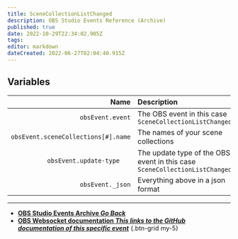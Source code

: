 ```yaml
---
title: SceneCollectionListChanged
description: OBS Studio Events Reference (Archive)
published: true
date: 2022-10-29T22:34:02.905Z
tags: 
editor: markdown
dateCreated: 2022-06-27T02:04:40.915Z
---
```


## Variables
Name | Description
----:|:------------
`obsEvent.event` | The OBS event in this case `SceneCollectionListChanged`
`obsEvent.sceneCollections[#].name` | The names of your scene collections
`obsEvent.update-type	` | The update type of the OBS event in this case `SceneCollectionListChanged`
`obsEvent._json` | Everything above in a json format

---

- [<i class="mdi mdi-chevron-left"></i>**OBS Studio Events Archive *Go Back***](/Broadcasters/OBS/Archive/Events)
- [<i class="mdi mdi-github"></i> **OBS Websocket documentation *This links to the GitHub documentation of this specific event***](https://github.com/obsproject/obs-websocket/blob/4.x-current/docs/generated/protocol.md#scenecollectionlistchanged)
{.btn-grid my-5}
